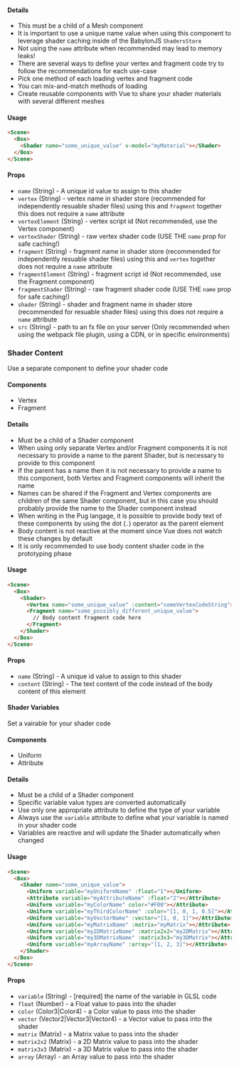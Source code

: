 #### Details

 - This must be a child of a Mesh component
 - It is important to use a unique name value when using this component to leverage shader caching inside of the BabylonJS `ShadersStore`
 - Not using the `name` attribute when recommended may lead to memory leaks!
 - There are several ways to define your vertex and fragment code try to follow the recommendations for each use-case
 - Pick one method of each loading vertex and fragment code
 - You can mix-and-match methods of loading
 - Create reusable components with Vue to share your shader materials with several different meshes

#### Usage

```html
<Scene>
  <Box>
    <Shader name="some_unique_value" v-model="myMaterial"></Shader>
  </Box>
</Scene>
```

#### Props

 - `name` (String) - A unique id value to assign to this shader
 - `vertex` (String) - vertex name in shader store (recommended for independently resuable shader files) using this and `fragment` together  this does not require a `name` attribute
 - `vertexElement` (String) - vertex script id (Not recommended, use the Vertex component)
 - `vertexShader` (String) - raw vertex shader code (USE THE `name` prop for safe caching!)
 - `fragment` (String) - fragment name in shader store (recommended for independently resuable shader files) using this and `vertex` together does not require a `name` attribute
 - `fragmentElement` (String) - fragment script id (Not recommended, use the Fragment component)
 - `fragmentShader` (String) - raw fragment shader code (USE THE `name` prop for safe caching!)
 - `shader` (String) - shader and fragment name in shader store (recommended for resuable shader files) using this does not require a `name` attribute
 - `src` (String) - path to an fx file on your server (Only recommended when using the webpack file plugin, using a CDN, or in specific environments)

### Shader Content

Use a separate component to define your shader code

#### Components

 - Vertex
 - Fragment

#### Details

 - Must be a child of a Shader component
 - When using only separate Vertex and/or Fragment components it is not necessary to provide a name to the parent Shader, but is necessary to provide to this component
 - If the parent has a name then it is not necessary to provide a name to this component, both Vertex and Fragment components will inherit the name
 - Names can be shared if the Fragment and Vertex components are children of the same Shader component, but in this case you should probably provide the name to the Shader component instead
 - When writing in the Pug langage, it is possible to provide body text of these components by using the dot (`.`) operator as the parent element
 - Body content is not reactive at the moment since Vue does not watch these changes by default
 - It is only recommended to use body content shader code in the prototyping phase

#### Usage

```html
<Scene>
  <Box>
    <Shader>
      <Vertex name="some_unique_value" :content="someVertexCodeString"></Vertex>
      <Fragment name="some_possibly_different_unique_value">
        // Body content fragment code here
      </Fragment>
    </Shader>
  </Box>
</Scene>
```

#### Props

 - `name` (String) - A unique id value to assign to this shader
 - `content` (String) - The text content of the code instead of the body content of this element

#### Shader Variables

Set a vairable for your shader code

#### Components

 - Uniform
 - Attribute

#### Details

 - Must be a child of a Shader component
 - Specific variable value types are converted automatically
 - Use only one appropriate attribute to define the type of your variable
 - Always use the `variable` attribute to define what your variable is named in your shader code
 - Variables are reactive and will update the Shader automatically when changed

#### Usage

```html
<Scene>
  <Box>
    <Shader name="some_unique_value">
      <Uniform variable="myUniformName" :float="1"></Uniform>
      <Attribute variable="myAttributeName" :float="2"></Attribute>
      <Uniform variable="myColorName" color="#F00"></Attribute>
      <Uniform variable="myThirdColorName" :color="[1, 0, 1, 0.5]"></Attribute>
      <Uniform variable="myVectorName" :vector="[1, 0, 1]"></Attribute>
      <Uniform variable="myMatrixName" :matrix="myMatrix"></Attribute>
      <Uniform variable="my2DMatrixName" :matrix2x2="my2DMatrix"></Attribute>
      <Uniform variable="my3DMatrixName" :matrix3x3="my3DMatrix"></Attribute>
      <Uniform variable="myArrayName" :array="[1, 2, 3]"></Attribute>
    </Shader>
  </Box>
</Scene>
```

#### Props

 - `variable` (String) - [required] the name of the variable in GLSL code
 - `float` (Number) - a Float value to pass into the shader
 - `color` (Color3|Color4) - a Color value to pass into the shader
 - `vector` (Vector2|Vector3|Vector4) - a Vector value to pass into the shader
 - `matrix` (Matrix) - a Matrix value to pass into the shader
 - `matrix2x2` (Matrix) - a 2D Matrix value to pass into the shader
 - `matrix3x3` (Matrix) - a 3D Matrix value to pass into the shader
 - `array` (Array) - an Array value to pass into the shader
